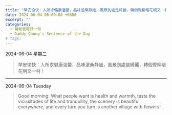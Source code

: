 ```yaml
---
title: "早安愉快：人所求健康溫馨，品味滄桑静謐，風景到處是綺麗，轉個彎柳暗花明又一村！ <br> Good morning: What people want is health and warmth, taste the vicissitudes of life and tranquility, the scenery is beautiful everywhere, and every turn you turn is another village with flowers!"
date: 2024-06-04 06:00:00 +0800
excerpt: ""
categories:
  - 鍾老爸每日一句
  - Daddy Chung's Sentence of the Day
# tags:
---
```


2024-06-04 星期二

> 早安愉快：人所求健康溫馨，品味滄桑静謐，風景到處是綺麗，轉個彎柳暗花明又一村！

---

2024-06-04 Tuesday

> Good morning: What people want is health and warmth, taste the vicissitudes of life and tranquility, the scenery is beautiful everywhere, and every turn you turn is another village with flowers!

